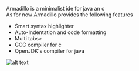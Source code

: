 Armadillo  is a minimalist ide for java an c  
As for now Armadillo provides the following features
<ul>
  <li>Smart syntax highlighter</li>
  <li>Auto-Indentation and code formatting</li>
  <li>Multi tabs></li>
  <li>GCC compiler for c </li>
  <li>OpenJDK's compiler for java</li>
</ul>



![alt text](https://i.ibb.co/P9dfXSZ/Screenshot-from-2019-05-12-02-29-00.png)
